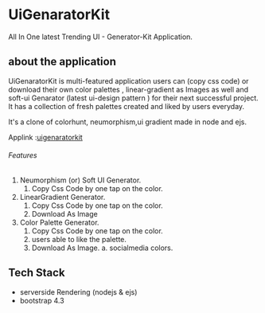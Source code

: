 # UiGenaratorKit
 All In One  latest Trending UI - Generator-Kit Application.
 
## about the application
UiGenaratorKit is multi-featured application users can (copy css code) or download their own color palettes , linear-gradient as Images as well and soft-ui Genarator (latest ui-design pattern ) for their next successful project. It has a collection of fresh palettes created and liked by users everyday.

It's a clone of colorhunt, neumorphism,ui gradient  made in node and ejs.

Applink :[uigenaratorkit](https://uigenaratorkit.herokuapp.com)

###### Features
1. Neumorphism (or) Soft UI Generator.
    1. Copy Css Code  by one tap on the color.
2. LinearGradient Generator.
    1. Copy Css Code  by one tap on the color.
    2. Download As Image
3. Color Palette Generator.
    1. Copy Css Code by one tap on the color.
    2. users able to like the palette.
    2. Download As Image.
    a. socialmedia colors.

## Tech Stack
- serverside Rendering (nodejs & ejs) 
- bootstrap 4.3
